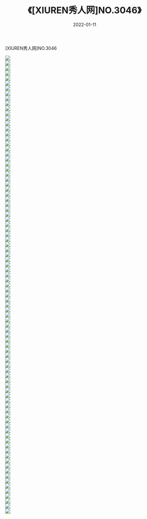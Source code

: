 ﻿---
layout: post
title:  《[XIUREN秀人网]NO.3046》
date:   2022-01-11
img: http://pic.660000.xyz/1:/秀人网/秀人网第04部分/[XIUREN秀人网]NO.3046/000.jpg
categories: [美女, 清纯, 唯美]
---

[XIUREN秀人网]NO.3046

 ![](http://pic.660000.xyz/1:/秀人网/秀人网第04部分/[XIUREN秀人网]NO.3046/001.jpg) <br>![](http://pic.660000.xyz/1:/秀人网/秀人网第04部分/[XIUREN秀人网]NO.3046/002.jpg) <br>![](http://pic.660000.xyz/1:/秀人网/秀人网第04部分/[XIUREN秀人网]NO.3046/003.jpg) <br>![](http://pic.660000.xyz/1:/秀人网/秀人网第04部分/[XIUREN秀人网]NO.3046/004.jpg) <br>![](http://pic.660000.xyz/1:/秀人网/秀人网第04部分/[XIUREN秀人网]NO.3046/005.jpg) <br>![](http://pic.660000.xyz/1:/秀人网/秀人网第04部分/[XIUREN秀人网]NO.3046/006.jpg) <br>![](http://pic.660000.xyz/1:/秀人网/秀人网第04部分/[XIUREN秀人网]NO.3046/007.jpg) <br>![](http://pic.660000.xyz/1:/秀人网/秀人网第04部分/[XIUREN秀人网]NO.3046/008.jpg) <br>![](http://pic.660000.xyz/1:/秀人网/秀人网第04部分/[XIUREN秀人网]NO.3046/009.jpg) <br>![](http://pic.660000.xyz/1:/秀人网/秀人网第04部分/[XIUREN秀人网]NO.3046/010.jpg) <br>![](http://pic.660000.xyz/1:/秀人网/秀人网第04部分/[XIUREN秀人网]NO.3046/011.jpg) <br>![](http://pic.660000.xyz/1:/秀人网/秀人网第04部分/[XIUREN秀人网]NO.3046/012.jpg) <br>![](http://pic.660000.xyz/1:/秀人网/秀人网第04部分/[XIUREN秀人网]NO.3046/013.jpg) <br>![](http://pic.660000.xyz/1:/秀人网/秀人网第04部分/[XIUREN秀人网]NO.3046/014.jpg) <br>![](http://pic.660000.xyz/1:/秀人网/秀人网第04部分/[XIUREN秀人网]NO.3046/015.jpg) <br>![](http://pic.660000.xyz/1:/秀人网/秀人网第04部分/[XIUREN秀人网]NO.3046/016.jpg) <br>![](http://pic.660000.xyz/1:/秀人网/秀人网第04部分/[XIUREN秀人网]NO.3046/017.jpg) <br>![](http://pic.660000.xyz/1:/秀人网/秀人网第04部分/[XIUREN秀人网]NO.3046/018.jpg) <br>![](http://pic.660000.xyz/1:/秀人网/秀人网第04部分/[XIUREN秀人网]NO.3046/019.jpg) <br>![](http://pic.660000.xyz/1:/秀人网/秀人网第04部分/[XIUREN秀人网]NO.3046/020.jpg) <br>![](http://pic.660000.xyz/1:/秀人网/秀人网第04部分/[XIUREN秀人网]NO.3046/021.jpg) <br>![](http://pic.660000.xyz/1:/秀人网/秀人网第04部分/[XIUREN秀人网]NO.3046/022.jpg) <br>![](http://pic.660000.xyz/1:/秀人网/秀人网第04部分/[XIUREN秀人网]NO.3046/023.jpg) <br>![](http://pic.660000.xyz/1:/秀人网/秀人网第04部分/[XIUREN秀人网]NO.3046/024.jpg) <br>![](http://pic.660000.xyz/1:/秀人网/秀人网第04部分/[XIUREN秀人网]NO.3046/025.jpg) <br>![](http://pic.660000.xyz/1:/秀人网/秀人网第04部分/[XIUREN秀人网]NO.3046/026.jpg) <br>![](http://pic.660000.xyz/1:/秀人网/秀人网第04部分/[XIUREN秀人网]NO.3046/027.jpg) <br>![](http://pic.660000.xyz/1:/秀人网/秀人网第04部分/[XIUREN秀人网]NO.3046/028.jpg) <br>![](http://pic.660000.xyz/1:/秀人网/秀人网第04部分/[XIUREN秀人网]NO.3046/029.jpg) <br>![](http://pic.660000.xyz/1:/秀人网/秀人网第04部分/[XIUREN秀人网]NO.3046/030.jpg) <br>![](http://pic.660000.xyz/1:/秀人网/秀人网第04部分/[XIUREN秀人网]NO.3046/031.jpg) <br>![](http://pic.660000.xyz/1:/秀人网/秀人网第04部分/[XIUREN秀人网]NO.3046/032.jpg) <br>![](http://pic.660000.xyz/1:/秀人网/秀人网第04部分/[XIUREN秀人网]NO.3046/033.jpg) <br>![](http://pic.660000.xyz/1:/秀人网/秀人网第04部分/[XIUREN秀人网]NO.3046/034.jpg) <br>![](http://pic.660000.xyz/1:/秀人网/秀人网第04部分/[XIUREN秀人网]NO.3046/035.jpg) <br>![](http://pic.660000.xyz/1:/秀人网/秀人网第04部分/[XIUREN秀人网]NO.3046/036.jpg) <br>![](http://pic.660000.xyz/1:/秀人网/秀人网第04部分/[XIUREN秀人网]NO.3046/037.jpg) <br>![](http://pic.660000.xyz/1:/秀人网/秀人网第04部分/[XIUREN秀人网]NO.3046/038.jpg) <br>![](http://pic.660000.xyz/1:/秀人网/秀人网第04部分/[XIUREN秀人网]NO.3046/039.jpg) <br>![](http://pic.660000.xyz/1:/秀人网/秀人网第04部分/[XIUREN秀人网]NO.3046/040.jpg) <br>![](http://pic.660000.xyz/1:/秀人网/秀人网第04部分/[XIUREN秀人网]NO.3046/041.jpg) <br>![](http://pic.660000.xyz/1:/秀人网/秀人网第04部分/[XIUREN秀人网]NO.3046/042.jpg) <br>![](http://pic.660000.xyz/1:/秀人网/秀人网第04部分/[XIUREN秀人网]NO.3046/043.jpg) <br>![](http://pic.660000.xyz/1:/秀人网/秀人网第04部分/[XIUREN秀人网]NO.3046/044.jpg) <br>![](http://pic.660000.xyz/1:/秀人网/秀人网第04部分/[XIUREN秀人网]NO.3046/045.jpg) <br>![](http://pic.660000.xyz/1:/秀人网/秀人网第04部分/[XIUREN秀人网]NO.3046/046.jpg) <br>![](http://pic.660000.xyz/1:/秀人网/秀人网第04部分/[XIUREN秀人网]NO.3046/047.jpg) <br>![](http://pic.660000.xyz/1:/秀人网/秀人网第04部分/[XIUREN秀人网]NO.3046/048.jpg) <br>![](http://pic.660000.xyz/1:/秀人网/秀人网第04部分/[XIUREN秀人网]NO.3046/049.jpg) <br>![](http://pic.660000.xyz/1:/秀人网/秀人网第04部分/[XIUREN秀人网]NO.3046/050.jpg) <br>![](http://pic.660000.xyz/1:/秀人网/秀人网第04部分/[XIUREN秀人网]NO.3046/051.jpg) <br>![](http://pic.660000.xyz/1:/秀人网/秀人网第04部分/[XIUREN秀人网]NO.3046/052.jpg) <br>![](http://pic.660000.xyz/1:/秀人网/秀人网第04部分/[XIUREN秀人网]NO.3046/053.jpg) <br>![](http://pic.660000.xyz/1:/秀人网/秀人网第04部分/[XIUREN秀人网]NO.3046/054.jpg) <br>![](http://pic.660000.xyz/1:/秀人网/秀人网第04部分/[XIUREN秀人网]NO.3046/055.jpg) <br>![](http://pic.660000.xyz/1:/秀人网/秀人网第04部分/[XIUREN秀人网]NO.3046/056.jpg) <br>![](http://pic.660000.xyz/1:/秀人网/秀人网第04部分/[XIUREN秀人网]NO.3046/057.jpg) <br>![](http://pic.660000.xyz/1:/秀人网/秀人网第04部分/[XIUREN秀人网]NO.3046/058.jpg) <br>![](http://pic.660000.xyz/1:/秀人网/秀人网第04部分/[XIUREN秀人网]NO.3046/059.jpg) <br>![](http://pic.660000.xyz/1:/秀人网/秀人网第04部分/[XIUREN秀人网]NO.3046/060.jpg) <br>![](http://pic.660000.xyz/1:/秀人网/秀人网第04部分/[XIUREN秀人网]NO.3046/061.jpg) <br>![](http://pic.660000.xyz/1:/秀人网/秀人网第04部分/[XIUREN秀人网]NO.3046/062.jpg) <br>![](http://pic.660000.xyz/1:/秀人网/秀人网第04部分/[XIUREN秀人网]NO.3046/063.jpg) <br>![](http://pic.660000.xyz/1:/秀人网/秀人网第04部分/[XIUREN秀人网]NO.3046/064.jpg) <br>![](http://pic.660000.xyz/1:/秀人网/秀人网第04部分/[XIUREN秀人网]NO.3046/065.jpg) <br>![](http://pic.660000.xyz/1:/秀人网/秀人网第04部分/[XIUREN秀人网]NO.3046/066.jpg) <br>![](http://pic.660000.xyz/1:/秀人网/秀人网第04部分/[XIUREN秀人网]NO.3046/067.jpg) <br>![](http://pic.660000.xyz/1:/秀人网/秀人网第04部分/[XIUREN秀人网]NO.3046/068.jpg) <br>![](http://pic.660000.xyz/1:/秀人网/秀人网第04部分/[XIUREN秀人网]NO.3046/069.jpg) <br>![](http://pic.660000.xyz/1:/秀人网/秀人网第04部分/[XIUREN秀人网]NO.3046/070.jpg) <br>![](http://pic.660000.xyz/1:/秀人网/秀人网第04部分/[XIUREN秀人网]NO.3046/071.jpg) <br>![](http://pic.660000.xyz/1:/秀人网/秀人网第04部分/[XIUREN秀人网]NO.3046/072.jpg) <br>![](http://pic.660000.xyz/1:/秀人网/秀人网第04部分/[XIUREN秀人网]NO.3046/073.jpg) <br>![](http://pic.660000.xyz/1:/秀人网/秀人网第04部分/[XIUREN秀人网]NO.3046/074.jpg) <br>![](http://pic.660000.xyz/1:/秀人网/秀人网第04部分/[XIUREN秀人网]NO.3046/075.jpg) <br>![](http://pic.660000.xyz/1:/秀人网/秀人网第04部分/[XIUREN秀人网]NO.3046/076.jpg) <br>![](http://pic.660000.xyz/1:/秀人网/秀人网第04部分/[XIUREN秀人网]NO.3046/077.jpg) <br>![](http://pic.660000.xyz/1:/秀人网/秀人网第04部分/[XIUREN秀人网]NO.3046/078.jpg) <br>![](http://pic.660000.xyz/1:/秀人网/秀人网第04部分/[XIUREN秀人网]NO.3046/079.jpg) <br>![](http://pic.660000.xyz/1:/秀人网/秀人网第04部分/[XIUREN秀人网]NO.3046/080.jpg) <br>![](http://pic.660000.xyz/1:/秀人网/秀人网第04部分/[XIUREN秀人网]NO.3046/081.jpg) <br>![](http://pic.660000.xyz/1:/秀人网/秀人网第04部分/[XIUREN秀人网]NO.3046/082.jpg) <br>![](http://pic.660000.xyz/1:/秀人网/秀人网第04部分/[XIUREN秀人网]NO.3046/083.jpg) <br>![](http://pic.660000.xyz/1:/秀人网/秀人网第04部分/[XIUREN秀人网]NO.3046/084.jpg) <br>![](http://pic.660000.xyz/1:/秀人网/秀人网第04部分/[XIUREN秀人网]NO.3046/085.jpg) <br>![](http://pic.660000.xyz/1:/秀人网/秀人网第04部分/[XIUREN秀人网]NO.3046/086.jpg) <br>![](http://pic.660000.xyz/1:/秀人网/秀人网第04部分/[XIUREN秀人网]NO.3046/087.jpg) <br>![](http://pic.660000.xyz/1:/秀人网/秀人网第04部分/[XIUREN秀人网]NO.3046/088.jpg) <br>![](http://pic.660000.xyz/1:/秀人网/秀人网第04部分/[XIUREN秀人网]NO.3046/089.jpg) <br>![](http://pic.660000.xyz/1:/秀人网/秀人网第04部分/[XIUREN秀人网]NO.3046/090.jpg) <br>![](http://pic.660000.xyz/1:/秀人网/秀人网第04部分/[XIUREN秀人网]NO.3046/091.jpg) <br>